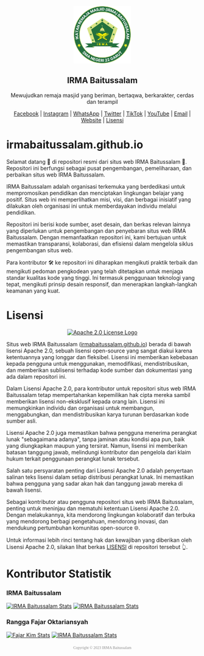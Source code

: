 <p align="center">
<a href="https://irmabaitussalam.github.io"><img src="./images/favicon.svg" weight="150px" height="150px" alt="Logo"></a>
<h2 align="center">IRMA Baitussalam</h2>
<p align="center">Mewujudkan remaja masjid yang beriman, bertaqwa, berkarakter, cerdas dan terampil</p>
</p>

<div align="center">

[Facebook](https://facebook.com/people/IRMA-SMAN-22-GARUT/100083337945272) | [Instagram](https://www.instagram.com/irmasman22garut_official) | [WhatsApp](https://wa.me/6283173511053) | [Twitter](https://www.twitter.com/irmasman22garut) | [TikTok](https://www.tiktok.com/@irmasman22garut_official) | [YouTube](https://www.youtube.com/@IRMABaitussalam) | [Email](mailto:irmabaitussalam22garut@gmail.com) | [Website](https://irmabaitussalam.github.io) | [Lisensi](LICENSE)</div>

# irmabaitussalam.github.io
Selamat datang 👋 di repositori resmi dari situs web IRMA Baitussalam 🥳. Repositori ini berfungsi sebagai pusat pengembangan, pemeliharaan, dan perbaikan situs web IRMA Baitussalam.

IRMA Baitussalam adalah organisasi terkemuka yang berdedikasi untuk mempromosikan pendidikan dan menciptakan lingkungan belajar yang positif. Situs web ini memperlihatkan misi, visi, dan berbagai inisiatif yang dilakukan oleh organisasi ini untuk memberdayakan individu melalui pendidikan.

Repositori ini berisi kode sumber, aset desain, dan berkas relevan lainnya yang diperlukan untuk pengembangan dan penyebaran situs web IRMA Baitussalam. Dengan memanfaatkan repositori ini, kami bertujuan untuk memastikan transparansi, kolaborasi, dan efisiensi dalam mengelola siklus pengembangan situs web.

Para kontributor 🛠️ ke repositori ini diharapkan mengikuti praktik terbaik dan mengikuti pedoman pengkodean yang telah ditetapkan untuk menjaga standar kualitas kode yang tinggi. Ini termasuk penggunaan teknologi yang tepat, mengikuti prinsip desain responsif, dan menerapkan langkah-langkah keamanan yang kuat.

# Lisensi
<div align="center">

[![Apache 2.0 License Logo](https://www.apache.org/foundation/press/kit/asf_logo.svg)](https://www.apache.org/licenses/LICENSE-2.0)</div>

Situs web IRMA Baitussalam ([irmabaitussalam.github.io](https://irmabaitussalam.github.io)) berada di bawah lisensi Apache 2.0, sebuah lisensi open-source yang sangat diakui karena ketentuannya yang longgar dan fleksibel. Lisensi ini memberikan kebebasan kepada pengguna untuk menggunakan, memodifikasi, mendistribusikan, dan memberikan sublisensi terhadap kode sumber dan dokumentasi yang ada dalam repositori ini.

Dalam Lisensi Apache 2.0, para kontributor untuk repositori situs web IRMA Baitussalam tetap mempertahankan kepemilikan hak cipta mereka sambil memberikan lisensi non-eksklusif kepada orang lain. Lisensi ini memungkinkan individu dan organisasi untuk membangun, menggabungkan, dan mendistribusikan karya turunan berdasarkan kode sumber asli.

Lisensi Apache 2.0 juga memastikan bahwa pengguna menerima perangkat lunak "sebagaimana adanya", tanpa jaminan atau kondisi apa pun, baik yang diungkapkan maupun yang tersirat. Namun, lisensi ini memberikan batasan tanggung jawab, melindungi kontributor dan pengelola dari klaim hukum terkait penggunaan perangkat lunak tersebut.

Salah satu persyaratan penting dari Lisensi Apache 2.0 adalah penyertaan salinan teks lisensi dalam setiap distribusi perangkat lunak. Ini memastikan bahwa pengguna yang sadar akan hak dan tanggung jawab mereka di bawah lisensi.

Sebagai kontributor atau pengguna repositori situs web IRMA Baitussalam, penting untuk meninjau dan mematuhi ketentuan Lisensi Apache 2.0. Dengan melakukannya, kita mendorong lingkungan kolaboratif dan terbuka yang mendorong berbagi pengetahuan, mendorong inovasi, dan mendukung pertumbuhan komunitas open-source 🌐.

Untuk informasi lebih rinci tentang hak dan kewajiban yang diberikan oleh Lisensi Apache 2.0, silakan lihat berkas [LISENSI](LICENSE) di repositori tersebut 👆.

# Kontributor Statistik
### IRMA Baitussalam
[![IRMA Baitussalam Stats](https://github-readme-stats.vercel.app/api?username=IRMABaitussalam&show_icons=true#gh-light-mode-only)](https://github.com/IRMABaitussalam#gh-light-mode-only)
[![IRMA Baitussalam Stats](https://github-readme-stats.vercel.app/api?username=IRMABaitussalam&show_icons=true&theme=github_dark#gh-dark-mode-only)](https://github.com/IRMABaitussalam#gh-dark-mode-only)
### Rangga Fajar Oktariansyah
[![Fajar Kim Stats](https://github-readme-stats.vercel.app/api?username=FajarKim&show_icons=true#gh-light-mode-only)](https://github.com/FajarKim#gh-light-mode-only)
[![IRMA Baitussalam Stats](https://github-readme-stats.vercel.app/api?username=FajarKim&show_icons=true&theme=github_dark#gh-dark-mode-only)](https://github.com/IRMABaitussalam#gh-dark-mode-only)

<p align="center"><font face="Times New Roman" color="#8B8B8B" size="1.5px">Copyright © 2023 IRMA Baitussalam</font></p>